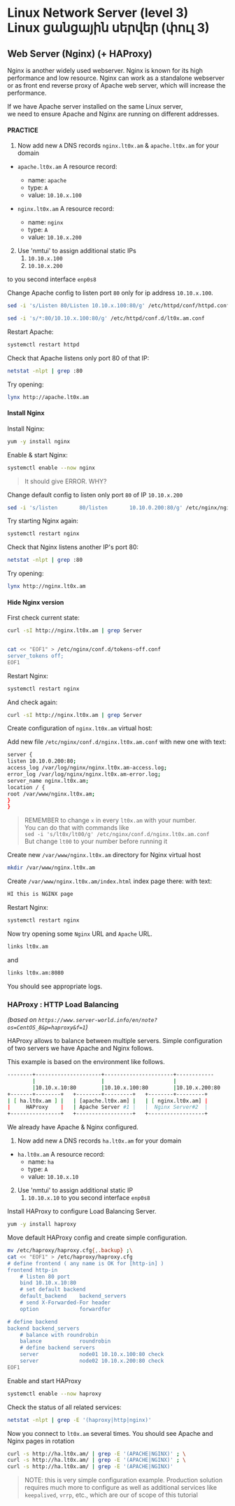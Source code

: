 # Linux Network Server (level 3) <br /> Linux ցանցային սերվեր (փուլ 3)

## Web Server (Nginx) (+ HAProxy) 


Nginx is another widely used webserver. 
Nginx is known for its high performance and low resource. 
Nginx can work as a standalone webserver or as front end reverse proxy of Apache web server, which will increase the performance.

If we have Apache server installed on the same Linux server, <br>
we need to ensure Apache and Nginx are running on different addresses.


#### PRACTICE

1. Now add new `A` DNS records `nginx.lt0x.am` &  `apache.lt0x.am` for your domain 

* `apache.lt0x.am` A resource record:
  * name:   `apache` 
  * type:   `A` 
  * value:  `10.10.x.100`

* `nginx.lt0x.am` A resource record:
  * name:   `nginx` 
  * type:   `A` 
  * value:  `10.10.x.200`

 
2. Use 'nmtui' to assign additional static IPs 
   1. `10.10.x.100` 
   2. `10.10.x.200` 

to you second interface `enp0s8` 




Change Apache config to listen port `80` only for ip address `10.10.x.100`. 

```bash
sed -i 's/Listen 80/Listen 10.10.x.100:80/g' /etc/httpd/conf/httpd.conf
```

```bash
sed -i 's/*:80/10.10.x.100:80/g' /etc/httpd/conf.d/lt0x.am.conf
```

Restart Apache:
```bash
systemctl restart httpd
```

Check that Apache listens only port 80 of that IP: 
```bash
netstat -nlpt | grep :80
```

Try opening: 
```bash
lynx http://apache.lt0x.am
```


#### Install Nginx

Install Nginx:  
```bash
yum -y install nginx
```

Enable & start Nginx: 
```bash
systemctl enable --now nginx
```

> It should give ERROR. WHY?


Change default config to listen only port `80` of IP `10.10.x.200`

```bash
sed -i 's/listen       80/listen       10.10.0.200:80/g' /etc/nginx/nginx.conf
```

Try starting Nginx again: 
```bash
systemctl restart nginx
```

Check that Nginx listens another IP's port 80: 
```bash
netstat -nlpt | grep :80
```

Try opening: 
```bash
lynx http://nginx.lt0x.am
```


#### Hide Nginx version

First check current state:

```bash
curl -sI http://nginx.lt0x.am | grep Server
```

```bash

cat << "EOF1" > /etc/nginx/conf.d/tokens-off.conf
server_tokens off;
EOF1

```

Restart Nginx: 
```bash
systemctl restart nginx
```

And check again:
```bash
curl -sI http://nginx.lt0x.am | grep Server
```



Create configuration of `nginx.lt0x.am` virtual host:

Add new file `/etc/nginx/conf.d/nginx.lt0x.am.conf`
with new one with text:

```bash
server {
listen 10.10.0.200:80;
access_log /var/log/nginx/nginx.lt0x.am-access.log;
error_log /var/log/nginx/nginx.lt0x.am-error.log;
server_name nginx.lt0x.am;
location / {
root /var/www/nginx.lt0x.am;
}
}
```

> REMEMBER to change `x` in every `lt0x.am` with your number.<br>
> You can do that with commands like<br>
> `sed -i 's/lt0x/lt00/g' /etc/nginx/conf.d/nginx.lt0x.am.conf`<br>
> But change `lt00` to your number before running it


Create new `/var/www/nginx.lt0x.am` directory for Nginx virtual host

```bash
mkdir /var/www/nginx.lt0x.am
```

Create `/var/www/nginx.lt0x.am/index.html` index page there:
with text:
```bash
HI this is NGINX page
```

Restart Nginx: 

```bash
systemctl restart nginx
```

Now try opening some `Nginx` URL and `Apache` URL. 
```bash
links lt0x.am
```

and

```bash
links lt0x.am:8080
```

You should see appropriate logs.


### HAProxy : HTTP Load Balancing
_(based on `https://www.server-world.info/en/note?os=CentOS_8&p=haproxy&f=1`)_
	
HAProxy allows to balance between multiple servers. Simple configuration of two servers we have Apache and Nginx follows.

This example is based on the environment like follows.
```bash
--------+---------------------+----------------------+------------
        |                     |                      |
        |10.10.x.10:80        |10.10.x.100:80        |10.10.x.200:80
+-------+--------+   +--------+---------+   +--------+---------+
| [ ha.lt0x.am ] |   | [apache.lt0x.am] |   | [ nginx.lt0x.am] |
|     HAProxy    |   | Apache Server #1 |   |  Nginx Server#2  |
+----------------+   +------------------+   +------------------+

```

We already have Apache & Nginx configured.


1. Now add new `A` DNS records `ha.lt0x.am` for your domain 

* `ha.lt0x.am` A resource record:
  * name:   `ha` 
  * type:   `A` 
  * value:  `10.10.x.10`
  
2. Use 'nmtui' to assign additional static IP
   1. `10.10.x.10` 
to you second interface `enp0s8` 

Install HAProxy to configure Load Balancing Server.

```bash
yum -y install haproxy
```

Move default HAProxy config and create simple configuration.

```bash
mv /etc/haproxy/haproxy.cfg{,.backup} ;\
cat << "EOF1" > /etc/haproxy/haproxy.cfg
# define frontend ( any name is OK for [http-in] )
frontend http-in
    # listen 80 port
    bind 10.10.x.10:80
    # set default backend
    default_backend    backend_servers
    # send X-Forwarded-For header
    option             forwardfor

# define backend
backend backend_servers
    # balance with roundrobin
    balance            roundrobin
    # define backend servers
    server             node01 10.10.x.100:80 check
    server             node02 10.10.x.200:80 check
EOF1

```

Enable and start HAProxy
```bash
systemctl enable --now haproxy
```

Check the status of all related services:
```bash
netstat -nlpt | grep -E '(haproxy|http|nginx)'
```

Now you connect to `lt0x.am` several times. 
You should see Apache and Nginx pages in rotation

```bash
curl -s http://ha.lt0x.am/ | grep -E '(APACHE|NGINX)' ; \
curl -s http://ha.lt0x.am/ | grep -E '(APACHE|NGINX)' ; \
curl -s http://ha.lt0x.am/ | grep -E '(APACHE|NGINX)' 
```


> NOTE: this is very simple configuration example. Production solution requires much more to configure as well as
> additional services like `keepalived`, `vrrp`, etc., which are our of scope of this tutorial
